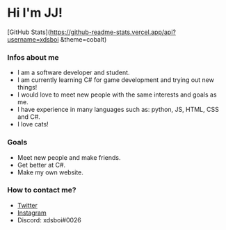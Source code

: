 # Hi I'm JJ!

[GitHub Stats](https://github-readme-stats.vercel.app/api?username=xdsboi &theme=cobalt)

### Infos about me
- I am a software developer and student.
- I am currently learning C# for game development and trying out new things!
- I would love to meet new people with the same interests and goals as me.
- I have experience in many languages such as: python, JS, HTML, CSS and C#.
- I love cats!

### Goals
- Meet new people and make friends.
- Get better at C#.
- Make my own website.

### How to contact me?
- [Twitter](https://twitter.com/xdsboi)
 - [Instagram](https://www.instagram.com/xdsdev/)
- Discord: xdsboi#0026
